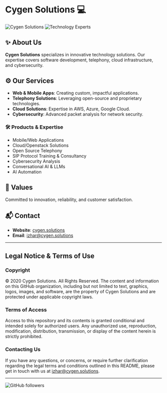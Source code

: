 # Cygen Solutions :computer:

![Cygen Solutions](https://img.shields.io/badge/Cygen-Solutions-blue)
![Technology Experts](https://img.shields.io/badge/Expertise-Technology-green)

## :sparkles: About Us
**Cygen Solutions** specializes in innovative technology solutions. Our expertise covers software development, telephony, cloud infrastructure, and cybersecurity.

## :gear: Our Services
- **Web & Mobile Apps**: Creating custom, impactful applications.
- **Telephony Solutions**: Leveraging open-source and proprietary technologies.
- **Cloud Solutions**: Expertise in AWS, Azure, Google Cloud.
- **Cybersecurity**: Advanced packet analysis for network security.

### :hammer_and_wrench: Products & Expertise
- Mobile/Web Applications
- Cloud/Openstack Solutions
- Open Source Telephony
- SIP Protocol Training & Consultancy
- Cybersecurity Analysis
- Conversational AI & LLMs
- AI Automation

## :handshake: Values
Committed to innovation, reliability, and customer satisfaction.

## :mailbox_with_mail: Contact
- **Website**: [cygen.solutions](https://www.cygen.solutions)
- **Email**: [izhar@cygen.solutions](mailto:izhar@cygen.solutions)

---

## Legal Notice & Terms of Use

### Copyright
© 2020 Cygen Solutions. All Rights Reserved. The content and information on this GitHub organization, including but not limited to text, graphics, logos, images, and software, are the property of Cygen Solutions and are protected under applicable copyright laws.

### Terms of Access
Access to this repository and its contents is granted conditional and intended solely for authorized users. Any unauthorized use, reproduction, modification, distribution, transmission, or display of the content herein is strictly prohibited.

### Contacting Us
If you have any questions, or concerns, or require further clarification regarding the legal terms and conditions outlined in this README, please get in touch with us at [izhar@cygen.solutions](mailto:izhar@cygen.solutions).

---

![GitHub followers](https://img.shields.io/github/followers/Cygen-Solutions?style=social)
